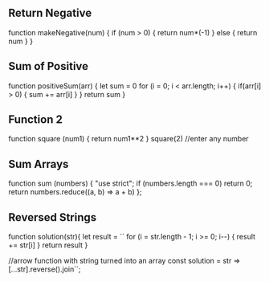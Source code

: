 ## Return Negative

function makeNegative(num) {
  if (num > 0) {
    return num*(-1)
    } else {
      return num
    }
}

## Sum of Positive

function positiveSum(arr) {
  let sum = 0
  for (i = 0; i < arr.length; i++) {
    if(arr[i] > 0) {
      sum += arr[i]
    }
  }
  return sum
}

## Function 2

function square (num1) {
  return num1**2
}
square(2) //enter any number

## Sum Arrays

function sum (numbers) {
    "use strict";
  if (numbers.length === 0) return 0;
  return numbers.reduce((a, b) => a + b)
};

## Reversed Strings

function solution(str){
  let result = ``
  for (i = str.length - 1; i >= 0; i--) {
    result += str[i]
  }
  return result
}

//arrow function with string turned into an array
const solution = str => [...str].reverse().join``;
